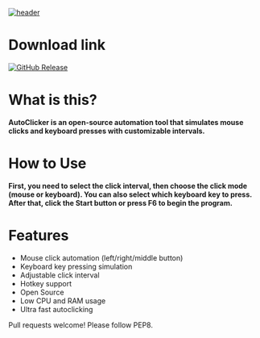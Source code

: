 
[![header](https://capsule-render.vercel.app/api?type=rounded&height=150&color=gradient&text=AutoClicker&desc=by%201tzAzeee&descAlignY=80)](https://github.com/1tzAzeee/AutoClicker)

# Download link

[![GitHub Release](https://img.shields.io/github/v/release/ItzAzee/AutoClicker?style=for-the-badge&label=Download+for+windows&color=blue)](https://github.com/1tzAzeee/AutoClicker/releases/download/v1.0.0/Autoclicker.exe)

# What is this?

**AutoClicker is an open-source automation tool that simulates mouse clicks and keyboard presses with customizable intervals.**

# How to Use

**First, you need to select the click interval, then choose the click mode (mouse or keyboard). You can also select which keyboard key to press. After that, click the Start button or press F6 to begin the program.**

# Features

- Mouse click automation (left/right/middle button)
- ️Keyboard key pressing simulation 
- Adjustable click interval
- Hotkey support
- Open Source
- Low CPU and RAM usage
- Ultra fast autoclicking

Pull requests welcome! Please follow PEP8.
